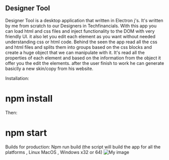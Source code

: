 ## Designer Tool
Designer Tool is a desktop application that written in Electron j's.
It's written by me from scratch to our Designers in Techfinancials.
With this app you can load html and css files and inject functionality to the DOM with very friendly UI.
it also let you edit each element as you want without needed understanding css or html code.
Behind the seen the app read all the css and html files and splits them into groups based on the css blocks and create a huge object that we can manipulate with it. 
It's read all the properties of each element and based on the information from the object it offer you the edit the elements.
after the user finish to work he can generate basiclly a new skin/copy from his website.


Installation:
# npm install

Then:
# npm start

Builds for production:
Npm run build (the script will build the app for all the platforms , Linux MacOS , Windows x32 or 64) 
![My image](https://user-images.githubusercontent.com/17859078/27674544-e3018bfa-5cae-11e7-842b-743c7a476634.png)

